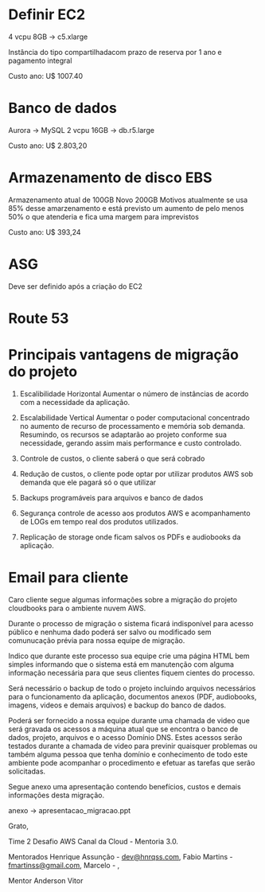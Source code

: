 # Definir EC2
4 vcpu 8GB -> c5.xlarge

Instância do tipo compartilhadacom prazo de reserva por 1 ano e pagamento integral

Custo ano: U$ 1007.40


# Banco de dados
Aurora -> MySQL
2 vcpu 16GB -> db.r5.large

Custo ano: U$ 2.803,20

# Armazenamento de disco EBS
Armazenamento atual de 100GB
Novo 200GB
Motivos atualmente se usa 85% desse amarzenamento e está previsto um aumento de pelo menos 50% o que atenderia e fica uma margem para imprevistos

Custo ano: U$ 393,24

# ASG
Deve ser definido após a criação do EC2

# Route 53


# Principais vantagens de migração do projeto
1. Escalibilidade Horizontal
Aumentar o número de instâncias de acordo com a necessidade da aplicação.

2. Escalabilidade Vertical
Aumentar o poder computacional concentrado no aumento de recurso de processamento e memória sob demanda.
Resumindo, os recursos se adaptarão ao projeto conforme sua necessidade, gerando assim mais performance e custo controlado.

3. Controle de custos, o cliente saberá o que será cobrado

4. Redução de custos, o cliente pode optar por utilizar produtos AWS sob demanda que ele pagará só o que utilizar

5. Backups programáveis para arquivos e banco de dados

6. Segurança controle de acesso aos produtos AWS e acompanhamento de LOGs em tempo real dos produtos utilizados.

7. Replicação de storage onde ficam salvos os PDFs e audiobooks da aplicação.


# Email para cliente

Caro cliente segue algumas informações sobre a migração do projeto cloudbooks para o ambiente nuvem AWS.

Durante o processo de migração o sistema ficará indisponível para acesso público e nenhuma dado poderá ser salvo ou modificado sem comunucação prévia para nossa equipe de migração.

Indico que durante este processo  sua equipe crie uma página HTML bem simples informando que o sistema está em manutenção com alguma informação necessária para que seus clientes fiquem cientes do processo.

Será necessário o backup de todo o projeto incluindo arquivos necessários para o funcionamento da aplicação, documentos anexos (PDF, audiobooks, imagens, videos e demais arquivos) e backup do banco de dados.

Poderá ser fornecido a nossa equipe durante uma chamada de video que será gravada os acessos a máquina atual que se encontra o banco de dados, projeto, arquivos e o acesso Domínio DNS. Estes acessos serão testados durante a chamada de video para previnir quaisquer problemas ou também alguma pessoa que tenha domínio e conhecimento de todo este ambiente pode acompanhar o procedimento e efetuar as tarefas que serão solicitadas.

Segue anexo uma apresentação contendo benefícios, custos e demais informações desta migração.

anexo -> apresentacao_migracao.ppt

Grato,

Time 2 Desafio AWS
Canal da Cloud - Mentoria 3.0.

Mentorados
Henrique Assunção - dev@hnrqss.com,
Fabio Martins - fmartinss@gmail.com,
Marcelo - ,

Mentor
Anderson
Vitor

